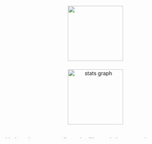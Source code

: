 <br clear="both">

<div align="center">
  <img height="150" src="https://media.discordapp.net/attachments/485199441767432193/1356382104702816326/minecraft_title.png?ex=686aecc6&is=68699b46&hm=774e251a7d5aa6839fdf167c5b6f714ef939e4967725b171cf1fcbac6ae9b555&="  />
</div>

###

<div align="center">
  <img src="https://github-readme-stats.vercel.app/api?username=MadisonMadi&hide_title=false&hide_rank=false&show_icons=true&include_all_commits=true&count_private=true&disable_animations=false&theme=dracula&locale=en&hide_border=false&order=1" height="150" alt="stats graph"  />
</div>

###

<div align="left">
  <img src="https://cdn.jsdelivr.net/gh/devicons/devicon/icons/github/github-original.svg" height="4" width="50" alt="github logo"  />
  <img width="12" />
  <img src="https://cdn.jsdelivr.net/gh/devicons/devicon/icons/java/java-original.svg" height="4" width="50" alt="java logo"  />
  <img width="12" />
  <img src="https://cdn.jsdelivr.net/gh/devicons/devicon/icons/gradle/gradle-original.svg" height="4" width="50" alt="gradle logo"  />
  <img width="12" />
  <img src="https://cdn.jsdelivr.net/gh/devicons/devicon/icons/intellij/intellij-original.svg" height="4" width="50" alt="intellij logo"  />
  <img width="12" />
  <img src="https://cdn.jsdelivr.net/gh/devicons/devicon/icons/windows8/windows8-original.svg" height="4" width="50" alt="windows8 logo"  />
  <img width="12" />
  <img src="https://cdn.jsdelivr.net/gh/devicons/devicon/icons/vscode/vscode-original.svg" height="4" width="50" alt="vscode logo"  />
</div>

###

